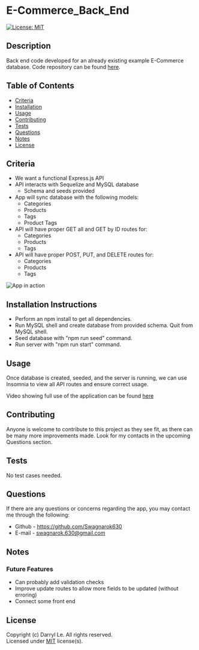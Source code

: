 # E-Commerce_Back_End

[![License: MIT](https://img.shields.io/badge/License-MIT-yellow.svg)](https://opensource.org/licenses/MIT)

## Description

Back end code developed for an already existing example E-Commerce database. Code repository can be found [here](https://github.com/Swagnarok630/E-Commerce_Back_End).

## Table of Contents

* [Criteria](#criteria)
* [Installation](#installation)
* [Usage](#usage)
* [Contributing](#contributing)
* [Tests](#tests)
* [Questions](#questions)
* [Notes](#notes)
* [License](#license)

## <a name="criteria"></a>Criteria

* We want a functional Express.js API
* API interacts with Sequelize and MySQL database
   * Schema and seeds provided
* App will sync database with the following models:
   * Categories
   * Products
   * Tags
   * Product Tags
* API will have proper GET all and GET by ID routes for:
   * Categories
   * Products
   * Tags
* API will have proper POST, PUT, and DELETE routes for:
   * Categories
   * Products
   * Tags

![App in action](ecommercedefault.gif)

## <a name="installation"></a>Installation Instructions

- Perform an npm install to get all dependencies.
- Run MySQL shell and create database from provided schema. Quit from MySQL shell.
- Seed database with "npm run seed" command.
- Run server with "npm run start" command.

## <a name="usage"></a>Usage

Once database is created, seeded, and the server is running, we can use Insomnia to view all API routes and ensure correct usage. 

Video showing full use of the application can be found [here](https://youtu.be/XZSih25a-0U)

## <a name="contributing"></a>Contributing

Anyone is welcome to contribute to this project as they see fit, as there can be many more improvements made. Look for my contacts in the upcoming Questions section.

## <a name="tests"></a>Tests

No test cases needed.

## <a name="questions"></a>Questions

If there are any questions or concerns regarding the app, you may contact me through the following:
* Github - <https://github.com/Swagnarok630>
* E-mail - swagnarok.630@gmail.com

## <a name="notes"></a>Notes

### Future Features
* Can probably add validation checks
* Improve update routes to allow more fields to be updated (without erroring)
* Connect some front end

## <a name="license"></a>License

Copyright (c) Darryl Le. All rights reserved.  
Licensed under [MIT](https://opensource.org/licenses/MIT) license(s).
